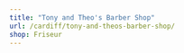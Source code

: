 ```yaml
---
title: "Tony and Theo's Barber Shop"
url: /cardiff/tony-and-theos-barber-shop/
shop: Friseur
---
```

